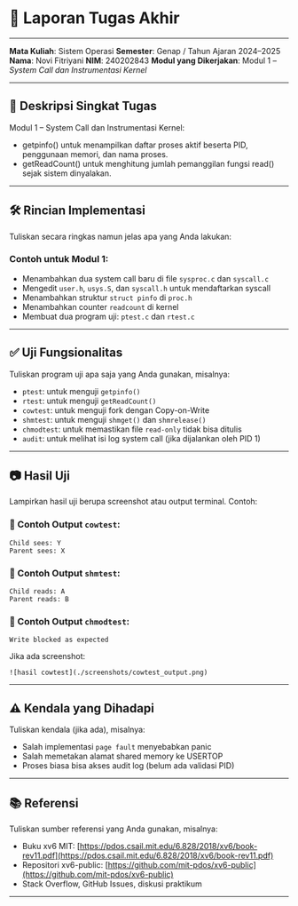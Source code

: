 # 📝 Laporan Tugas Akhir
---
**Mata Kuliah**: Sistem Operasi
**Semester**: Genap / Tahun Ajaran 2024–2025
**Nama**: Novi Fitriyani
**NIM**: 240202843
**Modul yang Dikerjakan**: Modul 1 – *System Call dan Instrumentasi Kernel*

---

## 📌 Deskripsi Singkat Tugas
Modul 1 – System Call dan Instrumentasi Kernel:
- getpinfo() untuk menampilkan daftar proses aktif beserta PID, penggunaan memori, dan nama proses.
- getReadCount() untuk menghitung jumlah pemanggilan fungsi read() sejak sistem dinyalakan.

---

## 🛠️ Rincian Implementasi

Tuliskan secara ringkas namun jelas apa yang Anda lakukan:

### Contoh untuk Modul 1:

* Menambahkan dua system call baru di file `sysproc.c` dan `syscall.c`
* Mengedit `user.h`, `usys.S`, dan `syscall.h` untuk mendaftarkan syscall
* Menambahkan struktur `struct pinfo` di `proc.h`
* Menambahkan counter `readcount` di kernel
* Membuat dua program uji: `ptest.c` dan `rtest.c`
---

## ✅ Uji Fungsionalitas

Tuliskan program uji apa saja yang Anda gunakan, misalnya:

* `ptest`: untuk menguji `getpinfo()`
* `rtest`: untuk menguji `getReadCount()`
* `cowtest`: untuk menguji fork dengan Copy-on-Write
* `shmtest`: untuk menguji `shmget()` dan `shmrelease()`
* `chmodtest`: untuk memastikan file `read-only` tidak bisa ditulis
* `audit`: untuk melihat isi log system call (jika dijalankan oleh PID 1)

---

## 📷 Hasil Uji

Lampirkan hasil uji berupa screenshot atau output terminal. Contoh:

### 📍 Contoh Output `cowtest`:

```
Child sees: Y
Parent sees: X
```

### 📍 Contoh Output `shmtest`:

```
Child reads: A
Parent reads: B
```

### 📍 Contoh Output `chmodtest`:

```
Write blocked as expected
```

Jika ada screenshot:

```
![hasil cowtest](./screenshots/cowtest_output.png)
```

---

## ⚠️ Kendala yang Dihadapi

Tuliskan kendala (jika ada), misalnya:

* Salah implementasi `page fault` menyebabkan panic
* Salah memetakan alamat shared memory ke USERTOP
* Proses biasa bisa akses audit log (belum ada validasi PID)

---

## 📚 Referensi

Tuliskan sumber referensi yang Anda gunakan, misalnya:

* Buku xv6 MIT: [https://pdos.csail.mit.edu/6.828/2018/xv6/book-rev11.pdf](https://pdos.csail.mit.edu/6.828/2018/xv6/book-rev11.pdf)
* Repositori xv6-public: [https://github.com/mit-pdos/xv6-public](https://github.com/mit-pdos/xv6-public)
* Stack Overflow, GitHub Issues, diskusi praktikum

---
